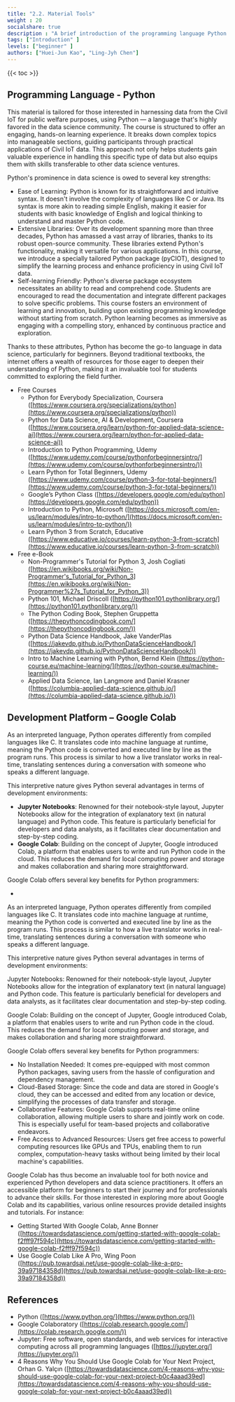 ```yaml
---
title: "2.2. Material Tools"
weight : 20
socialshare: true
description : "A brief introduction of the programming language Python and the development platform Google Colab used in the materials"
tags: ["Introduction" ]
levels: ["beginner" ]
authors: ["Huei-Jun Kao", "Ling-Jyh Chen"]
---
```


{{< toc >}}

## Programming Language - Python

This material is tailored for those interested in harnessing data from the Civil IoT for public welfare purposes, using Python — a language that's highly favored in the data science community. The course is structured to offer an engaging, hands-on learning experience. It breaks down complex topics into manageable sections, guiding participants through practical applications of Civil IoT data. This approach not only helps students gain valuable experience in handling this specific type of data but also equips them with skills transferable to other data science ventures.

Python's prominence in data science is owed to several key strengths:

- Ease of Learning: Python is known for its straightforward and intuitive syntax. It doesn't involve the complexity of languages like C or Java. Its syntax is more akin to reading simple English, making it easier for students with basic knowledge of English and logical thinking to understand and master Python code.
- Extensive Libraries: Over its development spanning more than three decades, Python has amassed a vast array of libraries, thanks to its robust open-source community. These libraries extend Python's functionality, making it versatile for various applications. In this course, we introduce a specially tailored Python package (pyCIOT), designed to simplify the learning process and enhance proficiency in using Civil IoT data.
- Self-learning Friendly: Python's diverse package ecosystem necessitates an ability to read and comprehend code. Students are encouraged to read the documentation and integrate different packages to solve specific problems. This course fosters an environment of learning and innovation, building upon existing programming knowledge without starting from scratch. Python learning becomes as immersive as engaging with a compelling story, enhanced by continuous practice and exploration.

Thanks to these attributes, Python has become the go-to language in data science, particularly for beginners. Beyond traditional textbooks, the internet offers a wealth of resources for those eager to deepen their understanding of Python, making it an invaluable tool for students committed to exploring the field further.

- Free Courses
    - Python for Everybody Specialization, Coursera ([https://www.coursera.org/specializations/python](https://www.coursera.org/specializations/python))
    - Python for Data Science, AI & Development, Coursera ([https://www.coursera.org/learn/python-for-applied-data-science-ai](https://www.coursera.org/learn/python-for-applied-data-science-ai))
    - Introduction to Python Programming, Udemy ([https://www.udemy.com/course/pythonforbeginnersintro/](https://www.udemy.com/course/pythonforbeginnersintro/))
    - Learn Python for Total Beginners, Udemy ([https://www.udemy.com/course/python-3-for-total-beginners/](https://www.udemy.com/course/python-3-for-total-beginners/))
    - Google’s Python Class ([https://developers.google.com/edu/python](https://developers.google.com/edu/python))
    - Introduction to Python, Microsoft ([https://docs.microsoft.com/en-us/learn/modules/intro-to-python/](https://docs.microsoft.com/en-us/learn/modules/intro-to-python/))
    - Learn Python 3 from Scratch, Educative ([https://www.educative.io/courses/learn-python-3-from-scratch](https://www.educative.io/courses/learn-python-3-from-scratch))
- Free e-Book
    - Non-Programmer's Tutorial for Python 3, Josh Cogliati ([https://en.wikibooks.org/wiki/Non-Programmer's_Tutorial_for_Python_3](https://en.wikibooks.org/wiki/Non-Programmer%27s_Tutorial_for_Python_3))
    - Python 101, Michael Driscoll ([https://python101.pythonlibrary.org/](https://python101.pythonlibrary.org/))
    - The Python Coding Book, Stephen Gruppetta ([https://thepythoncodingbook.com/](https://thepythoncodingbook.com/))
    - Python Data Science Handbook, Jake VanderPlas ([https://jakevdp.github.io/PythonDataScienceHandbook/](https://jakevdp.github.io/PythonDataScienceHandbook/))
    - Intro to Machine Learning with Python, Bernd Klein ([https://python-course.eu/machine-learning/](https://python-course.eu/machine-learning/))
    - Applied Data Science, Ian Langmore and Daniel Krasner ([https://columbia-applied-data-science.github.io/](https://columbia-applied-data-science.github.io/))

## Development Platform – Google Colab

As an interpreted language, Python operates differently from compiled languages like C. It translates code into machine language at runtime, meaning the Python code is converted and executed line by line as the program runs. This process is similar to how a live translator works in real-time, translating sentences during a conversation with someone who speaks a different language.

This interpretive nature gives Python several advantages in terms of development environments:

- **Jupyter Notebooks**: Renowned for their notebook-style layout, Jupyter Notebooks allow for the integration of explanatory text (in natural language) and Python code. This feature is particularly beneficial for developers and data analysts, as it facilitates clear documentation and step-by-step coding.
- **Google Colab**: Building on the concept of Jupyter, Google introduced Colab, a platform that enables users to write and run Python code in the cloud. This reduces the demand for local computing power and storage and makes collaboration and sharing more straightforward.

Google Colab offers several key benefits for Python programmers:


- 
As an interpreted language, Python operates differently from compiled languages like C. It translates code into machine language at runtime, meaning the Python code is converted and executed line by line as the program runs. This process is similar to how a live translator works in real-time, translating sentences during a conversation with someone who speaks a different language.

This interpretive nature gives Python several advantages in terms of development environments:

Jupyter Notebooks: Renowned for their notebook-style layout, Jupyter Notebooks allow for the integration of explanatory text (in natural language) and Python code. This feature is particularly beneficial for developers and data analysts, as it facilitates clear documentation and step-by-step coding.

Google Colab: Building on the concept of Jupyter, Google introduced Colab, a platform that enables users to write and run Python code in the cloud. This reduces the demand for local computing power and storage, and makes collaboration and sharing more straightforward.

Google Colab offers several key benefits for Python programmers:

- No Installation Needed: It comes pre-equipped with most common Python packages, saving users from the hassle of configuration and dependency management.
- Cloud-Based Storage: Since the code and data are stored in Google's cloud, they can be accessed and edited from any location or device, simplifying the processes of data transfer and storage.
- Collaborative Features: Google Colab supports real-time online collaboration, allowing multiple users to share and jointly work on code. This is especially useful for team-based projects and collaborative endeavors.
- Free Access to Advanced Resources: Users get free access to powerful computing resources like GPUs and TPUs, enabling them to run complex, computation-heavy tasks without being limited by their local machine's capabilities.

Google Colab has thus become an invaluable tool for both novice and experienced Python developers and data science practitioners. It offers an accessible platform for beginners to start their journey and for professionals to advance their skills. For those interested in exploring more about Google Colab and its capabilities, various online resources provide detailed insights and tutorials. For instance:

- Getting Started With Google Colab, Anne Bonner ([https://towardsdatascience.com/getting-started-with-google-colab-f2fff97f594c](https://towardsdatascience.com/getting-started-with-google-colab-f2fff97f594c))
- Use Google Colab Like A Pro, Wing Poon ([https://pub.towardsai.net/use-google-colab-like-a-pro-39a97184358d](https://pub.towardsai.net/use-google-colab-like-a-pro-39a97184358d))

## References

- Python ([https://www.python.org/](https://www.python.org/))
- Google Colaboratory ([https://colab.research.google.com/](https://colab.research.google.com/))
- Jupyter: Free software, open standards, and web services for interactive computing across all programming languages  ([https://jupyter.org/](https://jupyter.org/))
- 4 Reasons Why You Should Use Google Colab for Your Next Project, Orhan G. Yalçın ([https://towardsdatascience.com/4-reasons-why-you-should-use-google-colab-for-your-next-project-b0c4aaad39ed](https://towardsdatascience.com/4-reasons-why-you-should-use-google-colab-for-your-next-project-b0c4aaad39ed))
